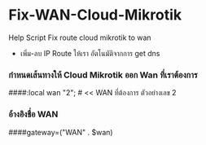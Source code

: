 # Fix-WAN-Cloud-Mikrotik
Help Script Fix route cloud mikrotik to wan
- เพิ่ม-ลบ IP Route ให้เรา อัตโนมัติจากการ get dns


### กำหนดเส้นทางให้ Cloud Mikrotik ออก Wan ที่เราต้องการ

####:local wan "2"; # << WAN ที่ต้องการ ตัวอย่างเลข 2

### อ้างอิงชื่อ WAN
####gateway=("WAN" . $wan)


